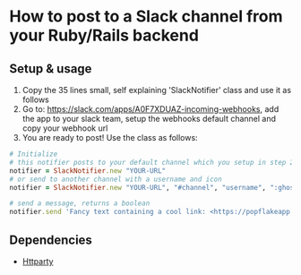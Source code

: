 # How to post to a Slack channel from your Ruby/Rails backend
## Setup & usage
1. Copy the 35 lines small, self explaining 'SlackNotifier' class and use it as follows
2. Go to: https://slack.com/apps/A0F7XDUAZ-incoming-webhooks, add the app to your slack team, setup the webhooks default channel and copy your webhook url
3. You are ready to post! Use the class as follows:

```ruby
# Initialize
# this notifier posts to your default channel which you setup in step 2)
notifier = SlackNotifier.new "YOUR-URL"
# or send to another channel with a username and icon
notifier = SlackNotifier.new "YOUR-URL", "#channel", "username", ":ghost:"

# send a message, returns a boolean
notifier.send 'Fancy text containing a cool link: <https://popflakeapp.com|Try me>'
```
## Dependencies
- [Httparty](https://github.com/jnunemaker/httparty)